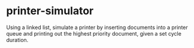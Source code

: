 # printer-simulator
Using a linked list, simulate a printer by inserting documents into a printer queue and printing out the highest priority document, given a set cycle duration.
